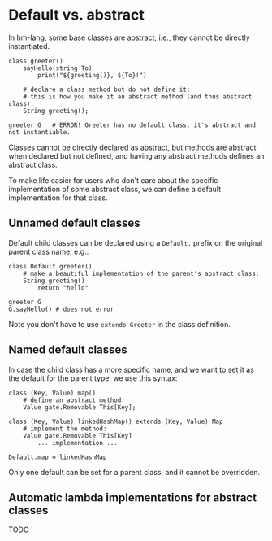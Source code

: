 # Default vs. abstract

In hm-lang, some base classes are abstract; i.e., they cannot be directly
instantiated.

```
class greeter()
    sayHello(string To)
        print("${greeting()}, ${To}!")

    # declare a class method but do not define it:
    # this is how you make it an abstract method (and thus abstract class):
    String greeting();

greeter G   # ERROR! Greeter has no default class, it's abstract and not instantiable.
```

Classes cannot be directly declared as abstract,
but methods are abstract when declared but not defined,
and having any abstract methods defines an abstract class.

To make life easier for users who don't care about the specific implementation
of some abstract class, we can define a default implementation for that class.


## Unnamed default classes

Default child classes can be declared using a `Default.` prefix on the original parent
class name, e.g.:

```
class Default.greeter()
    # make a beautiful implementation of the parent's abstract class:
    String greeting()
        return "hello"

greeter G
G.sayHello() # does not error
```

Note you don't have to use `extends Greeter` in the class definition.


## Named default classes

In case the child class has a more specific name, and we want to set it as
the default for the parent type, we use this syntax:

```
class (Key, Value) map()
    # define an abstract method:
    Value gate.Removable This[Key];

class (Key, Value) linkedHashMap() extends (Key, Value) Map
    # implement the method:
    Value gate.Removable This[Key]
        ... implementation ...

Default.map = linkedHashMap
```

Only one default can be set for a parent class, and it cannot be overridden.

## Automatic lambda implementations for abstract classes

TODO
